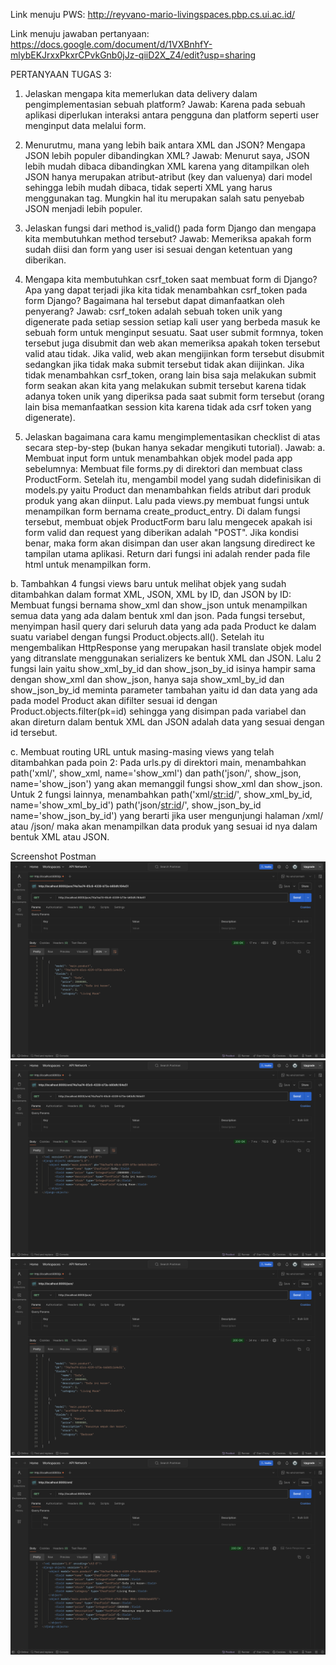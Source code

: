 Link menuju PWS: http://reyvano-mario-livingspaces.pbp.cs.ui.ac.id/

Link menuju jawaban pertanyaan: https://docs.google.com/document/d/1VXBnhfY-mlybEKJrxxPkxrCPvkGnb0jJz-qiiD2X_Z4/edit?usp=sharing


PERTANYAAN TUGAS 3:
1. Jelaskan mengapa kita memerlukan data delivery dalam pengimplementasian sebuah platform?
Jawab: Karena pada sebuah aplikasi diperlukan interaksi antara pengguna dan platform seperti user menginput data melalui form.

2. Menurutmu, mana yang lebih baik antara XML dan JSON? Mengapa JSON lebih populer dibandingkan XML?
Jawab: Menurut saya, JSON lebih mudah dibaca dibandingkan XML karena yang ditampilkan oleh JSON hanya merupakan atribut-atribut (key dan valuenya) dari model sehingga lebih mudah dibaca, tidak seperti XML yang harus menggunakan tag. Mungkin hal itu merupakan salah satu penyebab JSON menjadi lebih populer.

3. Jelaskan fungsi dari method is_valid() pada form Django dan mengapa kita membutuhkan method tersebut?
Jawab: Memeriksa apakah form sudah diisi dan form yang user isi sesuai dengan ketentuan yang diberikan.


4. Mengapa kita membutuhkan csrf_token saat membuat form di Django? Apa yang dapat terjadi jika kita tidak menambahkan csrf_token pada form Django? Bagaimana hal tersebut dapat dimanfaatkan oleh penyerang?
Jawab: csrf_token adalah sebuah token unik yang digenerate pada setiap session setiap kali user yang berbeda masuk ke sebuah form untuk menginput sesuatu. Saat user submit formnya, token tersebut juga disubmit dan web akan memeriksa apakah token tersebut valid atau tidak. Jika valid, web akan mengijinkan form tersebut disubmit sedangkan jika tidak maka submit tersebut tidak akan diijinkan. Jika tidak menambahkan csrf_token, orang lain bisa saja melakukan submit form seakan akan kita yang melakukan submit tersebut karena tidak adanya token unik yang diperiksa pada saat submit form tersebut (orang lain bisa memanfaatkan session kita karena tidak ada csrf token yang digenerate).

5. Jelaskan bagaimana cara kamu mengimplementasikan checklist di atas secara step-by-step (bukan hanya sekadar mengikuti tutorial).
Jawab: a. Membuat input form untuk menambahkan objek model pada app sebelumnya: Membuat file forms.py di direktori dan membuat class ProductForm. Setelah itu, mengambil model yang sudah didefinisikan di models.py yaitu Product dan menambahkan fields atribut dari produk produk yang akan diinput. Lalu pada views.py membuat fungsi untuk menampilkan form bernama create_product_entry. Di dalam fungsi tersebut, membuat objek ProductForm baru lalu mengecek apakah isi form valid dan request yang diberikan adalah "POST". Jika kondisi benar, maka form akan disimpan dan user akan langsung diredirect ke tampilan utama aplikasi. Return dari fungsi ini adalah render pada file html untuk menampilkan form.

b. Tambahkan 4 fungsi views baru untuk melihat objek yang sudah ditambahkan dalam format XML, JSON, XML by ID, dan JSON by ID: Membuat fungsi bernama show_xml dan show_json untuk menampilkan semua data yang ada dalam bentuk xml dan json. Pada fungsi tersebut, menyimpan hasil query dari seluruh data yang ada pada Product ke dalam suatu variabel dengan fungsi Product.objects.all(). Setelah itu mengembalikan HttpResponse yang merupakan hasil translate objek model yang ditranslate menggunakan serializers ke bentuk XML dan JSON. Lalu 2 fungsi lain yaitu show_xml_by_id dan show_json_by_id isinya hampir sama dengan show_xml dan show_json, hanya saja show_xml_by_id dan show_json_by_id meminta parameter tambahan yaitu id dan data yang ada pada model Product akan difilter sesuai id dengan Product.objects.filter(pk=id) sehingga yang disimpan pada variabel dan akan direturn dalam bentuk XML dan JSON adalah data yang sesuai dengan id tersebut.

c.  Membuat routing URL untuk masing-masing views yang telah ditambahkan pada poin 2: Pada urls.py di direktori main, menambahkan path('xml/', show_xml, name='show_xml') dan path('json/', show_json, name='show_json') yang akan memanggil fungsi show_xml dan show_json. Untuk 2 fungsi lainnya, menambahkan path('xml/<str:id>/', show_xml_by_id, name='show_xml_by_id') path('json/<str:id>/', show_json_by_id name='show_json_by_id') yang berarti jika user mengunjungi halaman /xml/<ID PRODUCT> atau /json/<ID PRODUCT> maka akan menampilkan data produk yang sesuai id nya dalam bentuk XML atau JSON.

Screenshot Postman
![alt text](https://github.com/reyvanomario/living-spaces/blob/main/gambar_jawaban_pertanyaan/Screenshot%202024-09-11%20at%2021.31.00.png?raw=true)
![alt text](https://github.com/reyvanomario/living-spaces/blob/main/gambar_jawaban_pertanyaan/Screenshot%202024-09-11%20at%2021.28.40.png?raw=true)
![alt text](https://github.com/reyvanomario/living-spaces/blob/main/gambar_jawaban_pertanyaan/Screenshot%202024-09-11%20at%2021.28.20.png?raw=true)
![alt text](https://github.com/reyvanomario/living-spaces/blob/main/gambar_jawaban_pertanyaan/Screenshot%202024-09-11%20at%2021.28.06.png?raw=true)
